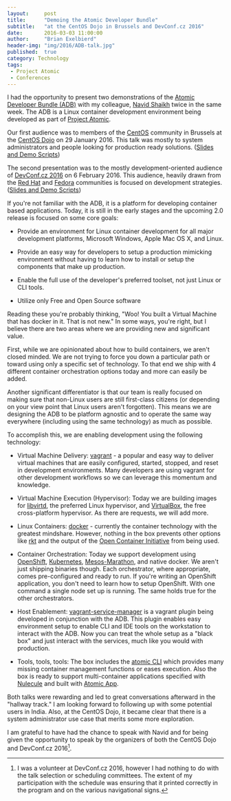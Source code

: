 ```yaml
---
layout:     post
title:      "Demoing the Atomic Developer Bundle"
subtitle:   "at the CentOS Dojo in Brussels and DevConf.cz 2016"
date:       2016-03-03 11:00:00
author:     "Brian Exelbierd"
header-img: "img/2016/ADB-talk.jpg"
published:  true
category: Technology
tags:
 - Project Atomic
 - Conferences
---
```


I had the opportunity to present two demonstrations of the [Atomic
Developer Bundle (ADB)](https://github.com/projectatomic/adb-atomic-developer-bundle)
with my colleague, [Navid Shaikh](https://twitter.com/swordphilic)
twice in the same week.  The ADB is a Linux container development
environment being developed as part of [Project
Atomic](https://projectatomic.io).

Our first audience was to members of the [CentOS](http://www.centos.org)
community in Brussels at the
[CentOS Dojo](https://wiki.centos.org/Events/Dojo/Brussels2016)
on 29 January 2016.  This talk was mostly to system administrators
and people looking for production ready solutions.
([Slides and Demo Scripts](https://github.com/bexelbie/bexelbie-talks-demos/tree/master/CentOS.Dojo.Brussels.2016))

The second presentation was to the mostly development-oriented
audience of [DevConf.cz 2016](http://devconf.cz/) on 6 February 2016.
This audience, heavily drawn from the [Red Hat](https://community.redhat.com) and
[Fedora](https://fedoraproject.org) communities is focused on
development strategies.
([Slides and Demo Scripts](https://github.com/bexelbie/bexelbie-talks-demos/tree/master/DevConf.cz.2016))

If you're not familiar with the ADB, it is a platform for developing
container based applications.  Today, it is still in the early
stages and the upcoming 2.0 release is focused on some core goals:

* Provide an environment for Linux container development for all
  major development platforms, Microsoft Windows, Apple Mac OS X, and
  Linux.

* Provide an easy way for developers to setup a production mimicking
  environment without having to learn how to install or setup the
  components that make up production.

* Enable the full use of the developer's preferred toolset, not
  just Linux or CLI tools.

* Utilize only Free and Open Source software

Reading these you're probably thinking, "Woo! You built a Virtual
Machine that has docker in it. That is not new."  In some ways,
you're right, but I believe there are two areas where we are providing
new and significant value.

First, while we are opinionated about how to build containers, we
aren't closed minded.  We are not trying to force you down a
particular path or toward using only a specific set of technology.
To that end we ship with 4 different container orchestration options
today and more can easily be added.

Another significant differentiator is that
our team is really focused on making sure that non-Linux users are
still first-class citizens (or depending on your view point that
Linux users aren't forgotten).  This means we are designing the ADB
to be platform agnostic and to operate the same way everywhere
(including using the same technology) as much as possible.

To accomplish this, we are enabling development using the following
technology:

* Virtual Machine Delivery: [vagrant](https://www.vagrantup.com) - a
  popular and easy way to deliver virtual machines that are easily
  configured, started, stopped, and reset in development environments.
  Many developers are using vagrant for other development workflows
  so we can leverage this momentum and knowledge.

* Virtual Machine Execution (Hypervisor): Today we are building
  images for [libvirtd](http://libvirt.org), the preferred Linux
  hypervisor, and [VirtualBox](https://www.virtualbox.org), the
  free cross-platform hypervisor.  As there are requests, we will
  add more.

* Linux Containers: [docker](https://www.docker.io) - currently the
  container technology with the greatest mindshare.  However, nothing
  in the box prevents other options like
  [rkt](https://github.com/coreos/rkt) and the output of the [Open
  Container Initiative](https://www.opencontainers.org) from being used.

* Container Orchestration: Today we support development using
  [OpenShift](https://www.openshift.org),
  [Kubernetes](https://kubernetes.io),
  [Mesos-Marathon](https://mesosphere.github.io/marathon/), and
  native docker.  We aren't just shipping binaries though.  Each
  orchestrator, where appropriate, comes pre-configured and ready
  to run.  If you're writing an OpenShift application, you don't
  need to learn how to setup OpenShift.  With one command a single
  node set up is running.  The same holds true for the other
  orchestrators.

* Host Enablement:
  [vagrant-service-manager](https://github.com/projectatomic/vagrant-service-manager/)
  is a vagrant plugin being developed in conjunction with the ADB.
  This plugin enables easy environment setup to enable CLI and IDE
  tools on the workstation to interact with the ADB.  Now you can
  treat the whole setup as a "black box" and just interact with the
  services, much like you would with production.

* Tools, tools, tools: The box includes the [atomic CLI](https://github.com/projectatomic/atomic)
  which provides many missing container management functions or
  eases execution.  Also the box is ready to support multi-container
  applications specified with
  [Nulecule](http://www.projectatomic.io/docs/nulecule/) and built
  with [Atomic App](https://github.com/projectatomic/atomicapp).

Both talks were rewarding and led to great conversations afterward
in the "hallway track."  I am looking forward to following up with
some potential users in India.  Also, at the CentOS Dojo, it became
clear that there is a system administrator use case that merits
some more exploration.

I am grateful to have had the chance to speak with Navid and for
being given the opportunity to speak by the organizers of both the
CentOS Dojo and DevConf.cz 2016[^1].

[^1]: I was a volunteer at DevConf.cz 2016, however I had nothing to do with the talk selection or scheduling committees.  The extent of my participation with the schedule was ensuring that it printed correctly in the program and on the various navigational signs.
